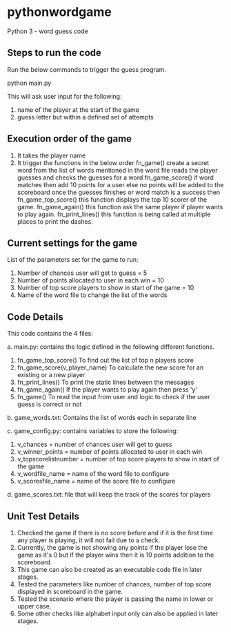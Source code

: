 # pythonwordgame
Python 3 - word guess code

## Steps to run the code ##
Run the below commands to trigger the guess program.

python main.py

This will ask user input for the following:
1. name of the player at the start of the game
2. guess letter but within a defined set of attempts

## Execution order of the game ##
1. It takes the player name
2. It trigger the functions in the below order
        fn_game()
            create a secret word from the list of words mentioned in the word file
            reads the player guesses and checks the guesses for a word
        fn_game_score()
            if word matches then add 10 points for a user else no points will be added to the scoreboard
            once the guesses finishes or word match is a success then
        fn_game_top_score()
            this function displays the top 10 scorer of the game.
        fn_game_again()
            this function ask the same player if player wants to play again.
        fn_print_lines()
            this function is being called at multiple places to print the dashes.
            
## Current settings for the game ##
List of the parameters set for the game to run:
1. Number of chances user will get to guess = 5
2. Number of points allocated to user in each win = 10
3. Number of top score players to show in start of the game = 10
4. Name of the word file to change the list of the words

## Code Details ##
This code contains the 4 files:

a. main.py:
contains the logic defined in the following different functions.

1. fn_game_top_score()
    To find out the list of top n players score
2. fn_game_score(v_player_name)
    To calculate the new score for an existing or a new player
3. fn_print_lines()
    To print the static lines between the messages
4. fn_game_again()
    If the player wants to play again then press 'y'
5. fn_game()
    To read the input from user and logic to check if the user guess is correct or not

b. game_words.txt:
Contains the list of words each in separate line

c. game_config.py:
contains variables to store the following:
1. v_chances = number of chances user will get to guess
2. v_winner_points = number of points allocated to user in each win
3. v_topscorelistnumber = number of top score players to show in start of the game
4. v_wordfile_name = name of the word file to configure
5. v_scoresfile_name = name of the score file to configure

d. game_scores.txt:
file that will keep the track of the scores for players

## Unit Test Details ##
1. Checked the game if there is no score before and if it is the first time any player is playing, it will not fail due to a check.
2. Currently, the game is not showing any points if the player lose the game as it's 0 but if the player wins then it is 10 points addition to the scoreboard.
3. This game can also be created as an executable code file in later stages.
4. Tested the parameters like number of chances, number of top score displayed in scoreboard in the game.
5. Tested the scenario where the player is passing the name in lower or upper case.
6. Some other checks like alphabet input only can also be applied in later stages.
